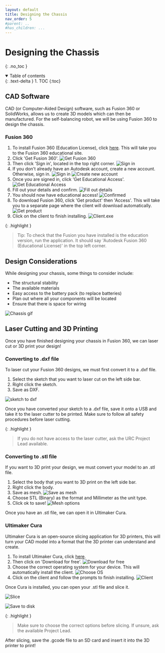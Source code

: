 ```yaml
---
layout: default
title: Designing the Chassis
nav_order: 5
#parent: ..
#has_children: ...
---
```


# Designing the Chassis
{: .no_toc }

<details open markdown="block">
  <summary>
    Table of contents
  </summary>
  {: .text-delta }
1. TOC
{:toc}
</details>

## CAD Software
CAD (or Computer-Aided Design) software, such as Fusion 360 or SolidWorks, allows us to create 3D models which can then be manufactured. For the self-balancing robot, we will be using Fusion 360 to design the chassis.


### Fusion 360
1. To install Fusion 360 (Education License), click <a href="https://www.autodesk.com/campaigns/education/fusion-360" target="_blank">here</a>. This will take you to the Fusion 360 educational site.
2. Click 'Get Fusion 360'.
![Get Fusion 360](https://uwa-robotics-club.github.io/self-balancing-robot/assets/designing_the_chassis/fusion/fusion_1.png)
3. Then click 'Sign in', located in the top right corner.
![Sign in](https://uwa-robotics-club.github.io/self-balancing-robot/assets/designing_the_chassis/fusion/fusion_5.png)
4. If you don't already have an Autodesk account, create a new account. Otherwise, sign in.
![Sign in](https://uwa-robotics-club.github.io/self-balancing-robot/assets/designing_the_chassis/fusion/fusion_6.png)
![Create new account](https://uwa-robotics-club.github.io/self-balancing-robot/assets/designing_the_chassis/fusion/fusion_7.png)
5. Once you are signed in, click 'Get Educational Access'.
![Get Educational Access](https://uwa-robotics-club.github.io/self-balancing-robot/assets/designing_the_chassis/fusion/fusion_3.png)
6. Fill out your details and confirm.
![Fill out details](https://uwa-robotics-club.github.io/self-balancing-robot/assets/designing_the_chassis/fusion/fusion_4.png)
7. You should now have educational access!
![Confirmed](https://uwa-robotics-club.github.io/self-balancing-robot/assets/designing_the_chassis/fusion/fusion_8.png)
8. To download Fusion 360, click 'Get product' then 'Access'. This will take you to a separate page where the client will download automatically. 
![Get product](https://uwa-robotics-club.github.io/self-balancing-robot/assets/designing_the_chassis/fusion/fusion_9.png)
9. Click on the client to finish installing.
![Client.exe](https://uwa-robotics-club.github.io/self-balancing-robot/assets/designing_the_chassis/fusion/fusion_10.png)

{: .highlight }
> Tip: To check that the Fusion you have installed is the education version, run the application. It should say 'Autodesk Fusion 360 (Educational License)' in the top left corner.


## Design Considerations
While designing your chassis, some things to consider include:

- The structural stability
- The available materials
- Easy access to the battery pack (to replace batteries)
- Plan out where all your components will be located
- Ensure that there is space for wiring

![Chassis gif](https://uwa-robotics-club.github.io/self-balancing-robot/assets/designing_the_chassis/ezgif.com-gif-maker.gif)

## Laser Cutting and 3D Printing
Once you have finished designing your chassis in Fusion 360, we can laser cut or 3D print your design!

### Converting to .dxf file
To laser cut your Fusion 360 designs, we must first convert it to a .dxf file.

1. Select the sketch that you want to laser cut on the left side bar.
2. Right click the sketch.
3. Save as DXF.

![sketch to dxf](https://uwa-robotics-club.github.io/self-balancing-robot/assets/designing_the_chassis/laser_cutting_and_3d_printing/sketch_to_dxf.png)

Once you have converted your sketch to a .dxf file, save it onto a USB and take it to the laser cutter to be printed. Make sure to follow all safety procedures before laser cutting.

{: .highlight }
> If you do not have access to the laser cutter, ask the URC Project Lead available.

### Converting to .stl file
If you want to 3D print your design, we must convert your model to an .stl file.

1. Select the body that you want to 3D print on the left side bar.
2. Right click the body.
3. Save as mesh.
![Save as mesh](https://uwa-robotics-club.github.io/self-balancing-robot/assets/designing_the_chassis/laser_cutting_and_3d_printing/save_as_mesh.png)
4. Choose STL (Binary) as the format and Millimeter as the unit type.
5. Click ok to save!
![Mesh options](https://uwa-robotics-club.github.io/self-balancing-robot/assets/designing_the_chassis/laser_cutting_and_3d_printing/mesh_options.png)

Once you have an .stl file, we can open it in Ultimaker Cura.

### Ultimaker Cura
Ultimaker Cura is an open-source slicing application for 3D printers, this will turn your CAD model into a format that the 3D printer can understand and create. 

1. To install Ultimaker Cura, click <a href="https://ultimaker.com/software/ultimaker-cura" target="_blank">here</a>.
2. Then click on 'Download for free'.
![Download for free](https://uwa-robotics-club.github.io/self-balancing-robot/assets/designing_the_chassis/cura/cura_1.png)
3. Choose the correct operating system for your device. This will automatically install the client.
![Choose OS](https://uwa-robotics-club.github.io/self-balancing-robot/assets/designing_the_chassis/cura/cura_2.png)
4. Click on the client and follow the prompts to finish installing.
![Client](https://uwa-robotics-club.github.io/self-balancing-robot/assets/designing_the_chassis/cura/cura_3.png)

Once Cura is installed, you can open your .stl file and slice it.

![Slice](https://uwa-robotics-club.github.io/self-balancing-robot/assets/designing_the_chassis/laser_cutting_and_3d_printing/cura.png)

![Save to disk](https://uwa-robotics-club.github.io/self-balancing-robot/assets/designing_the_chassis/laser_cutting_and_3d_printing/save_to_disk.png)


{: .highlight }
> Make sure to choose the correct options before slicing. If unsure, ask the available Project Lead.

After slicing, save the .gcode file to an SD card and insert it into the 3D printer to print!
